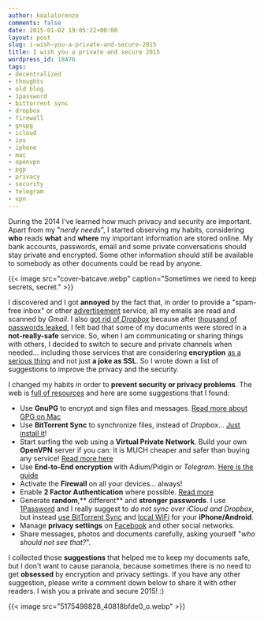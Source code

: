 ```yaml
---
author: koalalorenzo
comments: false
date: 2015-01-02 19:05:22+00:00
layout: post
slug: i-wish-you-a-private-and-secure-2015
title: I wish you a private and secure 2015
wordpress_id: 18476
tags:
- decentralized
- thoughts
- old blog
- 1password
- bittorrent sync
- dropbox
- firewall
- gnupg
- icloud
- ios
- iphone
- mac
- openvpn
- pgp
- privacy
- security
- telegram
- vpn
---
```


During the 2014 I've learned how much privacy and security are important. Apart from my "_nerdy needs_", I started observing my habits, considering **who** reads **what** and **where** my important information are stored online. My bank accounts, passwords, email and some private conversations should stay private and encrypted. Some other information should still be available to somebody as other documents could be read by anyone. <!--more-->

{{< image src="cover-batcave.webp" caption="Sometimes we need to keep secrets, secret." >}}

I discovered and I got **annoyed** by the fact that, in order to provide a "spam-free inbox" or other [advertisement](https://en.wikipedia.org/wiki/Gmail#Privacy) service, all my emails are read and scanned by _Gmail_. I also [got rid of _Dropbox_](http://www.businessinsider.com/edward-snowden-warned-of-dropbox-hack-2014-10?IR=T) because after [thousand of passwords leaked](http://thenextweb.com/apps/2014/10/14/dropbox-passwords-leak-online-alleged-hack/), I felt bad that some of my documents were stored in a **not-really-safe** service. So, when I am communicating or sharing things with others, I decided to switch to secure and private channels when needed... including those services that are considering **encryption** [as a serious thing](http://www.cryptofails.com/post/70546720222/telegrams-cryptanalysis-contest) and not just **a joke as SSL**. So I wrote down a list of suggestions to improve the privacy and the security.

I changed my habits in order to **prevent security or privacy problems**. The web is [full of resources](https://ssd.eff.org/en) and here are some suggestions that I found:


  * Use **GnuPG** to encrypt and sign files and messages. [Read more about GPG on Mac](https://ssd.eff.org/en/playlist/mac-user#how-use-pgp-mac-os-x)
  * Use **BitTorrent Sync** to synchronize files, instead of _Dropbox_... [Just install it](http://www.getsync.com/)!
  * Start surfing the web using a **Virtual Private Network**. Build your own **OpenVPN** server if you can: It is MUCH cheaper and safer than buying any service! [Read more here](https://ssd.eff.org/en/playlist/human-rights-defender#playlist)
  * Use **End-to-End encryption** with Adium/Pidgin or _Telegram_. [Here is the guide](https://ssd.eff.org/en/playlist/mac-user#how-use-otr-mac)
  * Activate the **Firewall** on all your devices... always!
  * Enable **2 Factor Authentication** where possible. [Read more](http://gizmodo.com/how-to-enable-two-factor-authentication-on-all-your-acc-510245714)
  * Generate **random**,** different** and **stronger passwords**. I use [1Password](https://agilebits.com/onepassword) and I really suggest to _do not sync over iCloud and Dropbox_, but instead [use BitTorrent Sync](http://digiex.net/guides-reviews/guides-tutorials/application-guides/13815-how-setup-1password-syncing-bittorrent-sync.html) and [local WiFi](https://guides.agilebits.com/1password-ios/5/en/topic/sync-over-wifi) for your **iPhone/Android**.
  * Manage **privacy settings** on [Facebook](https://www.facebook.com/privacy) and other social networks.
  * Share messages, photos and documents carefully, asking yourself "_who should not see that?_".


I collected those **suggestions** that helped me to keep my documents safe, but I don't want to cause paranoia, because sometimes there is no need to get **obsessed** by encryption and privacy settings. If you have any other suggestion, please write a comment down below to share it with other readers. I wish you a private and secure 2015! :)

{{< image src="5175498828_40818bfde0_o.webp" >}}
